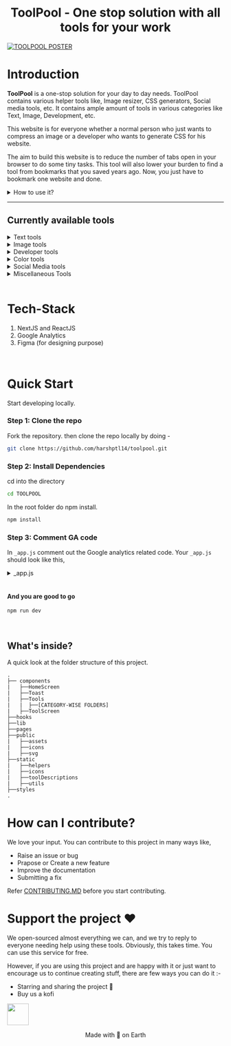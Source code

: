 # <center>**ToolPool** - One stop solution with all tools for your work</center>

<a href="https://toolpool.ml" >
<img src="https://toolpool.ml/assets/posters/posterToolpool.jpg" alt="TOOLPOOL POSTER" />
</a>

<br/>

# **Introduction**

**ToolPool** is a one-stop solution for your day to day needs. ToolPool contains various helper tools like, Image resizer, CSS generators, Social media tools, etc. It contains ample amount of tools in various categories like Text, Image, Development, etc.

This website is for everyone whether a normal person who just wants to compress an image or a developer who wants to generate CSS for his website.

The aim to build this website is to reduce the number of tabs open in your browser to do some tiny tasks. This tool will also lower your burden to find a tool from bookmarks that you saved years ago. Now, you just have to bookmark one website and done.

<details>
  <summary>How to use it?</summary>
    
  1. Head over to the [TOOLPOOL](https://www.toolpool.ml)
  2. Search for the tool you wanna use
  3. Most of the tools are user friendly so there won't be any confusion, still if you find them diffcult to use, we have provided a small desciption for every tool
</details>
<hr/>

## **Currently available tools**

<details>
    <summary>Text tools</summary>

1. Lorem-Ipsum generator
2. Case-Converter
3. Letter counter
4. Multiple Whitespace remover
5. Text to Binary and vice-versa
6. Unique words finder
</details>

<details>
    <summary>Image tools</summary>

1. Image Resizer
2. Image color picker
</details>

<details>
    <summary>Developer tools</summary>

1. CSS Box Shadow generator
2. CSS Glass-morphism generator
3. CSS Transition Generator
4. Size Converter(px, em, rem, pt, pr)
</details>

<details>
    <summary>Color tools</summary>

1. Color code converter (Hex-RGBA)
</details>

<details>
    <summary>Social Media tools</summary>

1. Tweet generator
</details>

<details>
    <summary>Miscellaneous Tools</summary>

1. QR Code Generator
</details>
<br/>

# **Tech-Stack**

1. NextJS and ReactJS
2. Google Analytics
3. Figma (for designing purpose)
<br/>

# **Quick Start**

Start developing locally.

### Step 1: Clone the repo

Fork the repository. then clone the repo locally by doing -

```sh
git clone https://github.com/harshptl14/toolpool.git
```

### Step 2: Install Dependencies

cd into the directory

```sh
cd TOOLPOOL
```

In the root folder do npm install.

```sh
npm install
```

### Step 3: Comment GA code

In `_app.js` comment out the Google analytics related code. Your `_app.js` should look like this,

<details>
<summary>_app.js</summary>

```javascript
import Layout from "../components/Layout";
import Script from "next/script";
import * as gtag from "../lib/gtag";
import { useRouter } from "next/router";
import { useEffect } from "react";

function MyApp({ Component, pageProps }) {
  // const router = useRouter();

  // useEffect(() => {
  //   const handleRouteChange = (url) => {
  //     gtag.pageview(url);
  //   };
  //   router.events.on("routeChangeComplete", handleRouteChange);
  //   return () => {
  //     router.events.off("routeChangeComplete", handleRouteChange);
  //   };
  // }, [router.events]);

  return (
    <>
      {/* <Script
        strategy="afterInteractive"
        src={`https://www.googletagmanager.com/gtag/js?id=${gtag.GA_TRACKING_ID}`}
      />
      <Script
        id="gtag-init"
        strategy="afterInteractive"
        dangerouslySetInnerHTML={{
          __html: `
            window.dataLayer = window.dataLayer || [];
            function gtag(){dataLayer.push(arguments);}
            gtag('js', new Date());
            gtag('config', '${gtag.GA_TRACKING_ID}', {
              page_path: window.location.pathname,
            });
          `,
        }}
      /> */}
      <Layout>
        <Component {...pageProps} />
      </Layout>
    </>
  );
}

export default MyApp;
```

</details>
<br/>

#### And you are good to go

```sh
npm run dev
```

<br/>

## What's inside?

A quick look at the folder structure of this project.

    .
    ├── components
    |   ├──HomeScreen
    |   ├──Toast
    |   ├──Tools
    |   |  ├──[CATEGORY-WISE FOLDERS]
    |   ├──ToolScreen
    ├──hooks
    ├──lib
    ├──pages
    ├──public
    |   ├──assets
    |   ├──icons
    |   ├──svg
    ├──static
    |   ├──helpers
    |   ├──icons
    |   ├──toolDescriptions
    |   ├──utils
    ├──styles
    .

# **How can I contribute?**

We love your input. You can contribute to this project in many ways like,

- Raise an issue or bug
- Prapose or Create a new feature
- Improve the documentation
- Submitting a fix

Refer [CONTRIBUTING.MD](CONTRIBUTING.md) before you start contributing.
<br/>

# **Support the project ♥**

We open-sourced almost everything we can, and we try to reply to everyone needing help using these tools. Obviously, this takes time. You can use this service for free.

However, if you are using this project and are happy with it or just want to encourage us to continue creating stuff, there are few ways you can do it :-

- Starring and sharing the project 🚀
- Buy us a kofi

[<a href="https://ko-fi.com/arshpatel"><img src="https://uploads-ssl.webflow.com/5c14e387dab576fe667689cf/5c91bddac6c3aa6b3718fd86_kofisvglofo.svg" width="50" /></a>]()

<center>Made with 💚 on Earth</center>
